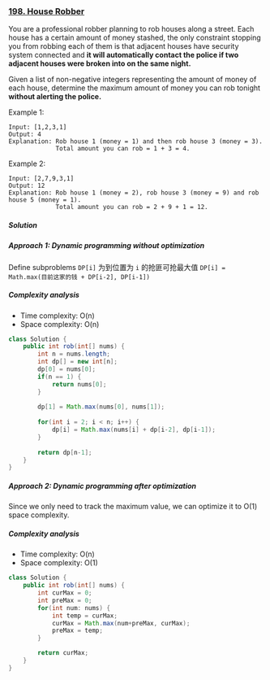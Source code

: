 ### [198. House Robber](https://leetcode.com/problems/house-robber/)

You are a professional robber planning to rob houses along a street. Each house has a certain amount of money stashed, the only constraint stopping you from robbing each of them is that adjacent houses have security system connected and <b>it will automatically contact the police if two adjacent houses were broken into on the same night.</b>

Given a list of non-negative integers representing the amount of money of each house, determine the maximum amount of money you can rob tonight <b>without alerting the police.</b>

Example 1:
```
Input: [1,2,3,1]
Output: 4
Explanation: Rob house 1 (money = 1) and then rob house 3 (money = 3).
             Total amount you can rob = 1 + 3 = 4.
```
Example 2:
```
Input: [2,7,9,3,1]
Output: 12
Explanation: Rob house 1 (money = 2), rob house 3 (money = 9) and rob house 5 (money = 1).
             Total amount you can rob = 2 + 9 + 1 = 12.
```
##### Solution

##### Approach 1: Dynamic programming without optimization

Define subproblems
`DP[i]` 为到位置为 `i` 的抢匪可抢最大值
`DP[i] = Math.max(目前这家的钱 + DP[i-2], DP[i-1])`

##### Complexity analysis
- Time complexity: O(n)
- Space complexity: O(n)

```java
class Solution {
    public int rob(int[] nums) {
        int n = nums.length;
        int dp[] = new int[n];
        dp[0] = nums[0];
        if(n == 1) {
            return nums[0];
        }
        
        dp[1] = Math.max(nums[0], nums[1]);
        
        for(int i = 2; i < n; i++) {
            dp[i] = Math.max(nums[i] + dp[i-2], dp[i-1]);
        }
        
        return dp[n-1];
    }
}
```

##### Approach 2: Dynamic programming after optimization
Since we only need to track the maximum value, we can optimize it to O(1) space complexity.

##### Complexity analysis
- Time complexity: O(n)
- Space complexity: O(1)

```java
class Solution {
    public int rob(int[] nums) {
        int curMax = 0;
        int preMax = 0;
        for(int num: nums) {
            int temp = curMax;
            curMax = Math.max(num+preMax, curMax);
            preMax = temp;
        }

        return curMax;
    }
}
```
